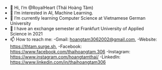 - 👋 Hi, I’m @RoyalHeart (Thái Hoàng Tâm)
- 👀 I’m interested in AI, Machine Learning.
- 🌱 I’m currently learning Computer Science at Vietnamese German University
- 🌱 I have an exchange semester at Frankfurt University of Applied Science in 2021
- 📫 How to reach me: 
-Gmail: hoangtam3062002@gmail.com, 
-Website: https://thtam.surge.sh,
-Facebook: https://www.facebook.com/thaihoangtam.306
-Instagram: https://www.instagram.com/hoangtamthai/
-LinkedIn: https://www.linkedin.com/in/thaihoangtam306

<!---
RoyalHeart/RoyalHeart is a ✨ special ✨ repository because its `README.md` (this file) appears on your GitHub profile.
You can click the Preview link to take a look at your changes.
--->
